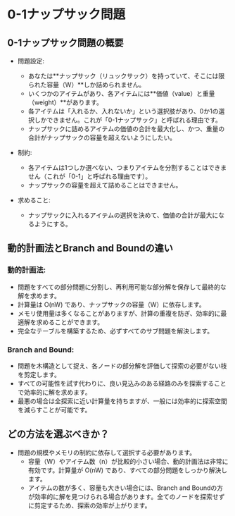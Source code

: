 # 0-1ナップサック問題

## 0-1ナップサック問題の概要

- 問題設定:
  - あなたは**ナップサック（リュックサック）を持っていて、そこには限られた容量（W）**しか詰められません。
  - いくつかのアイテムがあり、各アイテムには**価値（value）と重量（weight）**があります。
  - 各アイテムは「入れるか、入れないか」という選択肢があり、0か1の選択しかできません。これが「0-1ナップサック」と呼ばれる理由です。
  - ナップサックに詰めるアイテムの価値の合計を最大化し、かつ、重量の合計がナップサックの容量を超えないようにしたい。

- 制約:
  - 各アイテムは1つしか選べない、つまりアイテムを分割することはできません（これが「0-1」と呼ばれる理由です）。
  - ナップサックの容量を超えて詰めることはできません。

- 求めること:
  - ナップサックに入れるアイテムの選択を決めて、価値の合計が最大になるようにする。

## 動的計画法とBranch and Boundの違い

### 動的計画法:

- 問題をすべての部分問題に分割し、再利用可能な部分解を保存して最終的な解を求めます。
- 計算量は O(nW) であり、ナップサックの容量（W）に依存します。
- メモリ使用量は多くなることがありますが、計算の重複を防ぎ、効率的に最適解を求めることができます。
- 完全なテーブルを構築するため、必ずすべてのサブ問題を解決します。

### Branch and Bound:

- 問題を木構造として捉え、各ノードの部分解を評価して探索の必要がない枝を剪定します。
- すべての可能性を試す代わりに、良い見込みのある経路のみを探索することで効率的に解を求めます。
- 最悪の場合は全探索に近い計算量を持ちますが、一般には効率的に探索空間を減らすことが可能です。

## どの方法を選ぶべきか？

- 問題の規模やメモリの制約に依存して選択する必要があります。
  - 容量（W）やアイテム数（n）が比較的小さい場合、動的計画法は非常に有効です。計算量が O(nW) であり、すべての部分問題をしっかり解決します。
  - アイテムの数が多く、容量も大きい場合には、Branch and Boundの方が効率的に解を見つけられる場合があります。全てのノードを探索せずに剪定するため、探索の効率が上がります。
